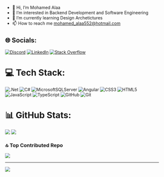 - 👋 Hi, I’m Mohamed Alaa
- 👀 I’m interested in Backend Development and Software Engineering
- 🌱 I’m currently learning Design Archetictures
- 📫 How to reach me mohamed_alaa552@hotmail.com


## 🌐 Socials:
[![Discord](https://img.shields.io/badge/Discord-%237289DA.svg?logo=discord&logoColor=white)](https://discord.gg/https://discord.gg/pmQsz6sKEa) [![LinkedIn](https://img.shields.io/badge/LinkedIn-%230077B5.svg?logo=linkedin&logoColor=white)](https://linkedin.com/in/mohamed-alaa-3544201b3) [![Stack Overflow](https://img.shields.io/badge/-Stackoverflow-FE7A16?logo=stack-overflow&logoColor=white)](https://stackoverflow.com/users/16332798) 

# 💻 Tech Stack:
![.Net](https://img.shields.io/badge/.NET-5C2D91?style=for-the-badge&logo=.net&logoColor=white) ![C#](https://img.shields.io/badge/c%23-%23239120.svg?style=for-the-badge&logo=csharp&logoColor=white) ![MicrosoftSQLServer](https://img.shields.io/badge/Microsoft%20SQL%20Server-CC2927?style=for-the-badge&logo=microsoft%20sql%20server&logoColor=white) ![Angular](https://img.shields.io/badge/angular-%23DD0031.svg?style=for-the-badge&logo=angular&logoColor=white)  ![CSS3](https://img.shields.io/badge/css3-%231572B6.svg?style=for-the-badge&logo=css3&logoColor=white) ![HTML5](https://img.shields.io/badge/html5-%23E34F26.svg?style=for-the-badge&logo=html5&logoColor=white) ![JavaScript](https://img.shields.io/badge/javascript-%23323330.svg?style=for-the-badge&logo=javascript&logoColor=%23F7DF1E) ![TypeScript](https://img.shields.io/badge/typescript-%23007ACC.svg?style=for-the-badge&logo=typescript&logoColor=white) ![GitHub](https://img.shields.io/badge/github-%23121011.svg?style=for-the-badge&logo=github&logoColor=white) ![Git](https://img.shields.io/badge/git-%23F05033.svg?style=for-the-badge&logo=git&logoColor=white)
# 📊 GitHub Stats:
![](https://github-readme-streak-stats.herokuapp.com/?user=MohamedAlaa552&theme=dark&hide_border=false)
![](https://github-readme-stats.vercel.app/api/top-langs/?username=MohamedAlaa552&theme=dark&hide_border=false&include_all_commits=true&count_private=true&layout=compact)

### 🔝 Top Contributed Repo
![](https://github-contributor-stats.vercel.app/api?username=MohamedAlaa552&limit=5&theme=dark&combine_all_yearly_contributions=true)

---
[![](https://visitcount.itsvg.in/api?id=MohamedAlaa552&icon=0&color=0)](https://visitcount.itsvg.in)

<!-- Proudly created with GPRM ( https://gprm.itsvg.in ) -->
